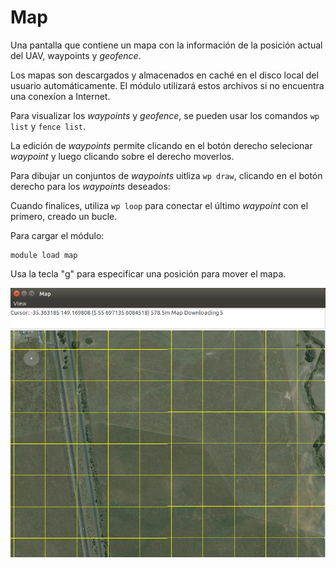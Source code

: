 # Map

Una pantalla que contiene un mapa con la información de la posición actual del UAV, waypoints y *geofence*.

Los mapas son descargados y almacenados en caché en el disco local del usuario automáticamente. El módulo utilizará estos archivos si no encuentra una conexíon a Internet.

Para visualizar los *waypoints* y *geofence*, se pueden usar los comandos `wp list` y `fence list`.

La edición de *waypoints* permite clicando en el botón derecho selecionar *waypoint* y luego clicando sobre el derecho moverlos.

Para dibujar un conjuntos de *waypoints* uitliza `wp draw`, clicando en el botón derecho para los *waypoints* deseados:

Cuando finalices, utiliza `wp loop` para conectar el último *waypoint* con el primero, creado un bucle.

Para cargar el módulo:

```
module load map
```

Usa la tecla "g" para especificar una posición para mover el mapa.

![map](../erleimg/modules/map.png)
